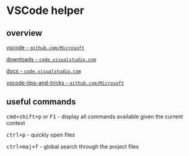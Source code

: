# VSCode helper

## overview

[vscode - `github.com/Microsoft`](https://github.com/Microsoft/vscode/)

[downloads - `code.visualstudio.com`](https://code.visualstudio.com/download)

[docs - `code.visualstudio.com`](https://code.visualstudio.com/docs)

[vscode-tips-and-tricks - `github.com/Microsoft`](https://github.com/Microsoft/vscode-tips-and-tricks/blob/master/README.md)

## useful commands

<kbd>cmd+shift+p</kbd> or <kbd>F1</kbd> - display all commands available given the current context

<kbd>ctrl+p</kbd> - quickly open files

<kbd>ctrl+maj+f</kbd> - global search through the project files
